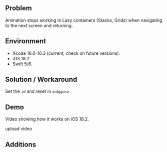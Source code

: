 ## Problem


Animation stops working in Lazy containers (Stacks, Grids) when navigating to the next screen and returning.


## Environment


- Xcode 16.0-16.3 (current; check on future versions).
- iOS 18.2.
- Swift 5/6.


## Solution / Workaround


Set the `id` and reset in `onAppear`.


## Demo


Video showing how it works on iOS 18.2.


upload video


## Additions

